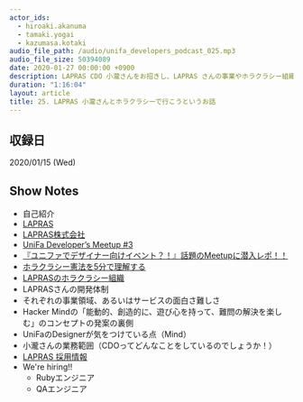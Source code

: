 ```yaml
---
actor_ids:
  - hiroaki.akanuma
  - tamaki.yogai
  - kazumasa.kotaki
audio_file_path: /audio/unifa_developers_podcast_025.mp3
audio_file_size: 50394089
date: 2020-01-27 00:00:00 +0900
description: LAPRAS CDO 小瀧さんをお招きし、LAPRAS さんの事業やホラクラシー組織などについて話しました。
duration: "1:16:04"
layout: article
title: 25. LAPRAS 小瀧さんとホラクラシーで行こうというお話
---
```


## 収録日

2020/01/15 (Wed)

## Show Notes

- 自己紹介
- [LAPRAS](https://lapras.com/)
- [LAPRAS株式会社](https://corp.lapras.com/)
- [UniFa Developer’s Meetup #3](https://unifa.connpass.com/event/150393/)
- [『ユニファでデザイナー向けイベント？！』話題のMeetupに潜入レポ！！](https://tech.unifa-e.com/entry/2019/11/26/101600)
- [ホラクラシー憲法を5分で理解する](https://medium.com/@hirokishimada_80077/%E3%83%9B%E3%83%A9%E3%82%AF%E3%83%A9%E3%82%B7%E3%83%BC%E6%86%B2%E6%B3%95%E3%82%925%E5%88%86%E3%81%A7%E7%90%86%E8%A7%A3%E3%81%99%E3%82%8B-669238b749fe)
- [LAPRASのホラクラシー組織](https://app.holaspirit.com/public/lapras)
- LAPRASさんの開発体制
- それぞれの事業領域、あるいはサービスの面白さ難しさ
- Hacker Mindの「能動的、創造的に、遊び心を持って、難問の解決を楽しむ」のコンセプトの発案の裏側
- UniFaのDesignerが気をつけている点（Mind）
- 小瀧さんの業務範囲（CDOってどんなことをしているのでしょうか！）
- [LAPRAS 採用情報](https://corp.lapras.com/recruit)
- We're hiring!!
  - Rubyエンジニア
  - QAエンジニア
